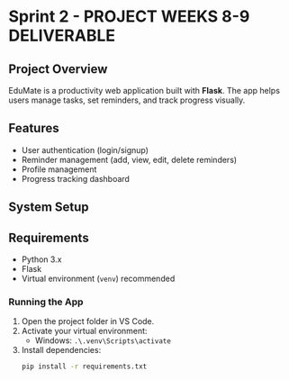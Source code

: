 # Sprint 2 - PROJECT WEEKS 8-9 DELIVERABLE

## Project Overview
EduMate is a productivity web application built with **Flask**. The app helps users manage tasks, set reminders, and track progress visually.

## Features
- User authentication (login/signup)
- Reminder management (add, view, edit, delete reminders)
- Profile management
- Progress tracking dashboard

## System Setup
## Requirements
- Python 3.x
- Flask
- Virtual environment (`venv`) recommended

### Running the App
1. Open the project folder in VS Code.
2. Activate your virtual environment:
   - Windows: `.\.venv\Scripts\activate`
3. Install dependencies:
   ```bash
   pip install -r requirements.txt
